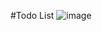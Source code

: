 #Todo List
![image](https://github.com/ZeroAnne/todo-list/assets/152944709/429bfc9b-f8ab-4506-8c74-edbdafd03a3f)
